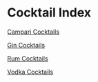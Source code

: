# Cocktail Index

[Campari Cocktails](./CampariCocktails.md)

[Gin Cocktails](./GinCocktails.md)

[Rum Cocktails](./RumCocktails.md)

[Vodka Cocktails](./VodkaCocktails.md)

